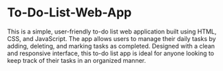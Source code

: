 # To-Do-List-Web-App
This is a simple, user-friendly to-do list web application built using HTML, CSS, and JavaScript. The app allows users to manage their daily tasks by adding, deleting, and marking tasks as completed. Designed with a clean and responsive interface, this to-do list app is ideal for anyone looking to keep track of their tasks in an organized manner.
